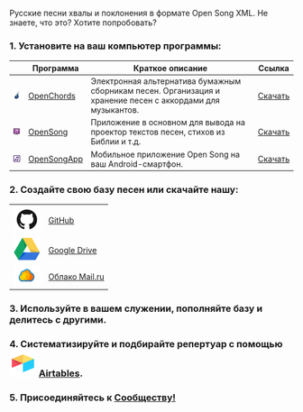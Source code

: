 Русские песни хвалы и поклонения в формате Open Song XML.
Не знаете, что это? Хотите попробовать?

### 1. Установите на ваш компьютер программы:

|   | Программа | Краткое описание | Ссылка |
| --- | --- | --- | --- |
|![1](img/oc_icon.png)   | [OpenChords](https://sourceforge.net/projects/openchords/) | Электронная альтернатива бумажным сборникам песен. Организация и хранение песен с аккордами для музыкантов. |[Скачать](https://sourceforge.net/projects/openchords/files/latest/download) |
|![2](img/os_icon.png)   | [OpenSong](http://www.opensong.org) | Приложение в основном для вывода на проектор текстов песен, стихов из Библии и т.д. |[Скачать](https://sourceforge.net/projects/opensong/files/latest/download) |
|![3](img/osa_icon.png)  | [OpenSongApp](https://www.opensongapp.com) | Мобильное приложение Open Song на ваш Android-смартфон. |[Скачать](https://play.google.com/store/apps/details?id=com.garethevans.church.opensongtablet&hl=ru) |

### 2. Создайте свою базу песен или скачайте нашу:

 |     |     |
 | --- | --- |
 |![1](img/icon_gh.jpg) | [GitHub](https://github.com/SergKnyz/OpenSongRu/archive/master.zip) |
 |![2](img/icon_gdr.png) | [Google Drive](https://drive.google.com/open?id=1K4NR7njvLmjtOn2Ljp7YpigRXDAG-Hb-) |
 |![3](img/icon_mail.png) | [Облако Mail.ru](https://cloud.mail.ru/public/BntW/H7FubED5D) |

### 3. Используйте в вашем служении, пополняйте базу и делитесь с другими.

### 4. Систематизируйте и подбирайте репертуар с помощью ![4](img/icon_airt.png) [Airtables](https://airtable.com/shrf59t6LkyvGAQ4R).

### 5. Присоединяйтесь к [Сообществу!](https://vk.com/opensong)
